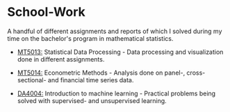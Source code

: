 # School-Work
A handful of different assignments and reports of which I solved during my time on the bachelor's program in mathematical statistics.

- [MT5013:](/MT5013/README.md) Statistical Data Processing - Data processing and visualization done in different assignments.

- [MT5014:](/MT5014/README.md) Econometric Methods - Analysis done on panel-, cross-sectional- and financial time series data. 

- [DA4004:](/DA4004/README.md) Introduction to machine learning - Practical problems being solved with supervised- and unsupervised learning.